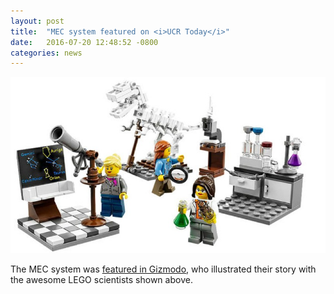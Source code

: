 ```yaml
---
layout: post
title:  "MEC system featured on <i>UCR Today</i>"
date:   2016-07-20 12:48:52 -0800
categories: news
---
```

![Gizmodo Lego](/assets/gizmodo-lego.jpg)

The MEC system was [featured in Gizmodo](http://gizmodo.com/lego-like-blocks-let-scientists-custom-build-their-own-1783922889), who illustrated their story with the awesome LEGO scientists shown above.


